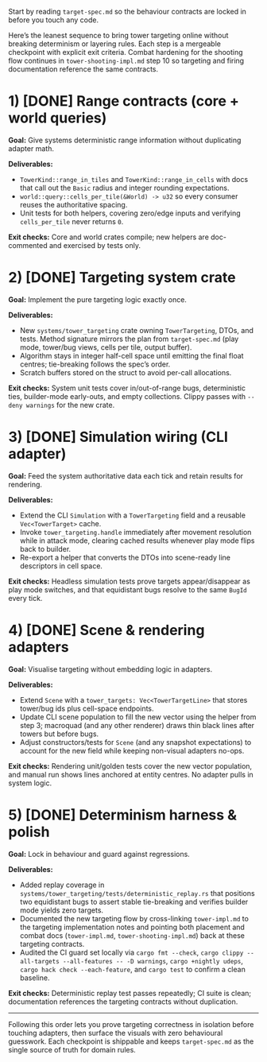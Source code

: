 Start by reading `target-spec.md` so the behaviour contracts are locked in before you touch any code.

Here’s the leanest sequence to bring tower targeting online without breaking determinism or layering rules. Each step is a mergeable checkpoint with explicit exit criteria. Combat hardening for the shooting flow continues in `tower-shooting-impl.md` step 10 so targeting and firing documentation reference the same contracts.

# 1) [DONE] Range contracts (core + world queries)

**Goal:** Give systems deterministic range information without duplicating adapter math.

**Deliverables:**

* `TowerKind::range_in_tiles` and `TowerKind::range_in_cells` with docs that call out the `Basic` radius and integer rounding expectations.
* `world::query::cells_per_tile(&World) -> u32` so every consumer reuses the authoritative spacing.
* Unit tests for both helpers, covering zero/edge inputs and verifying `cells_per_tile` never returns `0`.

**Exit checks:** Core and world crates compile; new helpers are doc-commented and exercised by tests only.

# 2) [DONE] Targeting system crate

**Goal:** Implement the pure targeting logic exactly once.

**Deliverables:**

* New `systems/tower_targeting` crate owning `TowerTargeting`, DTOs, and tests. Method signature mirrors the plan from `target-spec.md` (play mode, tower/bug views, cells per tile, output buffer).
* Algorithm stays in integer half-cell space until emitting the final float centres; tie-breaking follows the spec’s order.
* Scratch buffers stored on the struct to avoid per-call allocations.

**Exit checks:** System unit tests cover in/out-of-range bugs, deterministic ties, builder-mode early-outs, and empty collections. Clippy passes with `--deny warnings` for the new crate.

# 3) [DONE] Simulation wiring (CLI adapter)

**Goal:** Feed the system authoritative data each tick and retain results for rendering.

**Deliverables:**

* Extend the CLI `Simulation` with a `TowerTargeting` field and a reusable `Vec<TowerTarget>` cache.
* Invoke `tower_targeting.handle` immediately after movement resolution while in attack mode, clearing cached results whenever play mode flips back to builder.
* Re-export a helper that converts the DTOs into scene-ready line descriptors in cell space.

**Exit checks:** Headless simulation tests prove targets appear/disappear as play mode switches, and that equidistant bugs resolve to the same `BugId` every tick.

# 4) [DONE] Scene & rendering adapters

**Goal:** Visualise targeting without embedding logic in adapters.

**Deliverables:**

* Extend `Scene` with a `tower_targets: Vec<TowerTargetLine>` that stores tower/bug ids plus cell-space endpoints.
* Update CLI scene population to fill the new vector using the helper from step 3; macroquad (and any other renderer) draws thin black lines after towers but before bugs.
* Adjust constructors/tests for `Scene` (and any snapshot expectations) to account for the new field while keeping non-visual adapters no-ops.

**Exit checks:** Rendering unit/golden tests cover the new vector population, and manual run shows lines anchored at entity centres. No adapter pulls in system logic.

# 5) [DONE] Determinism harness & polish

**Goal:** Lock in behaviour and guard against regressions.

**Deliverables:**

* Added replay coverage in `systems/tower_targeting/tests/deterministic_replay.rs` that positions two equidistant bugs to assert stable tie-breaking and verifies builder mode yields zero targets.
* Documented the new targeting flow by cross-linking `tower-impl.md` to the targeting implementation notes and pointing both placement and combat docs (`tower-impl.md`, `tower-shooting-impl.md`) back at these targeting contracts.
* Audited the CI guard set locally via `cargo fmt --check`, `cargo clippy --all-targets --all-features -- -D warnings`, `cargo +nightly udeps`, `cargo hack check --each-feature`, and `cargo test` to confirm a clean baseline.

**Exit checks:** Deterministic replay test passes repeatedly; CI suite is clean; documentation references the targeting contracts without duplication.

---

Following this order lets you prove targeting correctness in isolation before touching adapters, then surface the visuals with zero behavioural guesswork. Each checkpoint is shippable and keeps `target-spec.md` as the single source of truth for domain rules.
